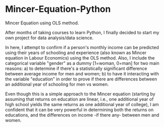 # Mincer-Equation-Python
Mincer Equation using OLS method.

After months of taking courses to learn Python, I finally decided to start my own project for data analysis/data science.

In here, I attempt to confirm if a person's monthly income can be predicted using their years of schooling and experience (also known as Mincer equation in Labour Economics) using the OLS method. Also, I include the categorical variable "gender" as a dummy [1=woman, 0=man] for two main reasons: a) to determine if there's a statistically significant difference between average income for men and women; b) to have it interacting with the variable "education" in order to prove if there are differences between an additional year of schooling for men vs women. 

Even though this is a simple approach to the Mincer equation (starting by assuming that returns on education are linear, i.e., one additional year of high school yields the same returns as one additional year of college), I am confident that it can be very powerful in determining both the returns on educations, and the differences on income -if there any- between men and women.
